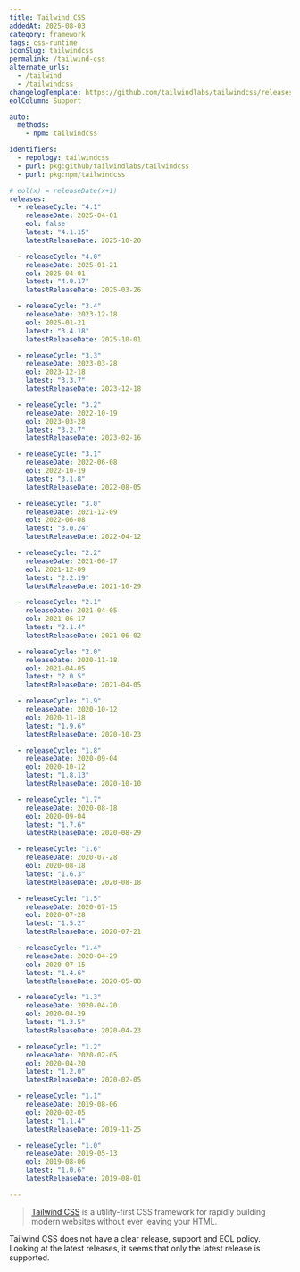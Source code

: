 ```yaml
---
title: Tailwind CSS
addedAt: 2025-08-03
category: framework
tags: css-runtime
iconSlug: tailwindcss
permalink: /tailwind-css
alternate_urls:
  - /tailwind
  - /tailwindcss
changelogTemplate: https://github.com/tailwindlabs/tailwindcss/releases/tag/v__LATEST__
eolColumn: Support

auto:
  methods:
    - npm: tailwindcss

identifiers:
  - repology: tailwindcss
  - purl: pkg:github/tailwindlabs/tailwindcss
  - purl: pkg:npm/tailwindcss

# eol(x) = releaseDate(x+1)
releases:
  - releaseCycle: "4.1"
    releaseDate: 2025-04-01
    eol: false
    latest: "4.1.15"
    latestReleaseDate: 2025-10-20

  - releaseCycle: "4.0"
    releaseDate: 2025-01-21
    eol: 2025-04-01
    latest: "4.0.17"
    latestReleaseDate: 2025-03-26

  - releaseCycle: "3.4"
    releaseDate: 2023-12-18
    eol: 2025-01-21
    latest: "3.4.18"
    latestReleaseDate: 2025-10-01

  - releaseCycle: "3.3"
    releaseDate: 2023-03-28
    eol: 2023-12-18
    latest: "3.3.7"
    latestReleaseDate: 2023-12-18

  - releaseCycle: "3.2"
    releaseDate: 2022-10-19
    eol: 2023-03-28
    latest: "3.2.7"
    latestReleaseDate: 2023-02-16

  - releaseCycle: "3.1"
    releaseDate: 2022-06-08
    eol: 2022-10-19
    latest: "3.1.8"
    latestReleaseDate: 2022-08-05

  - releaseCycle: "3.0"
    releaseDate: 2021-12-09
    eol: 2022-06-08
    latest: "3.0.24"
    latestReleaseDate: 2022-04-12

  - releaseCycle: "2.2"
    releaseDate: 2021-06-17
    eol: 2021-12-09
    latest: "2.2.19"
    latestReleaseDate: 2021-10-29

  - releaseCycle: "2.1"
    releaseDate: 2021-04-05
    eol: 2021-06-17
    latest: "2.1.4"
    latestReleaseDate: 2021-06-02

  - releaseCycle: "2.0"
    releaseDate: 2020-11-18
    eol: 2021-04-05
    latest: "2.0.5"
    latestReleaseDate: 2021-04-05

  - releaseCycle: "1.9"
    releaseDate: 2020-10-12
    eol: 2020-11-18
    latest: "1.9.6"
    latestReleaseDate: 2020-10-23

  - releaseCycle: "1.8"
    releaseDate: 2020-09-04
    eol: 2020-10-12
    latest: "1.8.13"
    latestReleaseDate: 2020-10-10

  - releaseCycle: "1.7"
    releaseDate: 2020-08-18
    eol: 2020-09-04
    latest: "1.7.6"
    latestReleaseDate: 2020-08-29

  - releaseCycle: "1.6"
    releaseDate: 2020-07-28
    eol: 2020-08-18
    latest: "1.6.3"
    latestReleaseDate: 2020-08-18

  - releaseCycle: "1.5"
    releaseDate: 2020-07-15
    eol: 2020-07-28
    latest: "1.5.2"
    latestReleaseDate: 2020-07-21

  - releaseCycle: "1.4"
    releaseDate: 2020-04-29
    eol: 2020-07-15
    latest: "1.4.6"
    latestReleaseDate: 2020-05-08

  - releaseCycle: "1.3"
    releaseDate: 2020-04-20
    eol: 2020-04-29
    latest: "1.3.5"
    latestReleaseDate: 2020-04-23

  - releaseCycle: "1.2"
    releaseDate: 2020-02-05
    eol: 2020-04-20
    latest: "1.2.0"
    latestReleaseDate: 2020-02-05

  - releaseCycle: "1.1"
    releaseDate: 2019-08-06
    eol: 2020-02-05
    latest: "1.1.4"
    latestReleaseDate: 2019-11-25

  - releaseCycle: "1.0"
    releaseDate: 2019-05-13
    eol: 2019-08-06
    latest: "1.0.6"
    latestReleaseDate: 2019-08-01

---
```


> [Tailwind CSS](https://tailwindcss.com/) is a utility-first CSS framework for rapidly building modern websites without ever leaving your HTML.

Tailwind CSS does not have a clear release, support and EOL policy.
Looking at the latest releases, it seems that only the latest release is supported.
